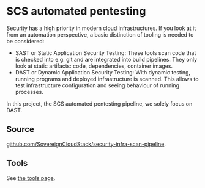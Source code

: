 # SCS automated pentesting

Security has a high priority in modern cloud infrastructures. If you look at it from an automation perspective, a basic distinction of tooling is needed to be considered:

* SAST or Static Application Security Testing: These tools scan code that is checked into e.g. git and are integrated into build pipelines. They only look at static artifacts: code, dependencies, container images.
* DAST or Dynamic Application Security Testing: With dynamic testing, running programs and deployed infrastructure is scanned. This allows to test infrastructure configuration and seeing behaviour of running processes.

In this project, the SCS automated pentesting pipeline, we solely focus on DAST. 

## Source

[github.com/SovereignCloudStack/security-infra-scan-pipeline](https://github.com/SovereignCloudStack/security-infra-scan-pipeline).

## Tools

See [the tools page](./tools.md).
